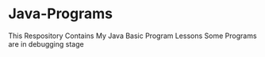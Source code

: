 # Java-Programs
This Respository Contains My Java Basic Program Lessons
Some Programs are in debugging stage
